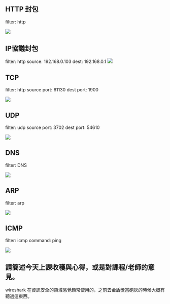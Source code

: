 #

## HTTP 封包

filter: http

![](https://i.imgur.com/6p0pDlR.png)

## IP協議封包

filter: http
source: 192.168.0.103
dest: 192.168.0.1
![](https://i.imgur.com/6p0pDlR.png)

## TCP

filter: http
source port: 61130
dest port: 1900

![](https://i.imgur.com/OR43vNH.png)

## UDP

filter: udp
source port: 3702
dest port: 54610

![](https://i.imgur.com/0zp42UW.png)

## DNS
filter: DNS

![](https://i.imgur.com/3vzmwx7.png)

## ARP

filter: arp

![](https://i.imgur.com/WtnNG3X.png)

## ICMP

filter: icmp
command: ping

![](https://i.imgur.com/AjDxUfj.png)

## 請簡述今天上課收穫與心得，或是對課程/老師的意見。

wireshark 在資訊安全的領域感覺頗常使用的，之前去金盾獎當砲灰的時候大概有聽過這東西。